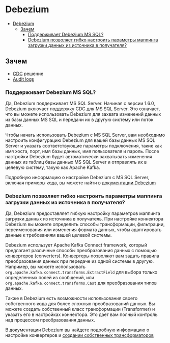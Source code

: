 # Debezium

- [Debezium](#debezium)
	- [Зачем](#зачем)
		- [Поддерживает Debezium MS SQL?](#поддерживает-debezium-ms-sql)
		- [Debezium позволяет гибко настроить параметры маппинга загрузки данных из источника в получателя?](#debezium-позволяет-гибко-настроить-параметры-маппинга-загрузки-данных-из-источника-в-получателя)

## Зачем

- [CDC](../cdc.md) решение
- [Audit logs](https://debezium.io/blog/2019/10/01/audit-logs-with-change-data-capture-and-stream-processing/)

### Поддерживает Debezium MS SQL?

Да, Debezium поддерживает MS SQL Server. Начиная с версии 1.6.0, Debezium включает поддержку CDC для MS SQL Server. Это означает, что вы можете использовать Debezium для захвата изменений данных из базы данных MS SQL и передачи их в другую систему или поток данных.

Чтобы начать использовать Debezium с MS SQL Server, вам необходимо настроить конфигурацию Debezium для вашей базы данных MS SQL Server и указать соответствующие параметры подключения, такие как имя хоста, порт, имя базы данных, имя пользователя и пароль. После настройки Debezium будет автоматически захватывать изменения данных из таблиц базы данных MS SQL Server и отправлять их в целевую систему, такую как Apache Kafka.

Подробную информацию о настройке Debezium с MS SQL Server, включая примеры кода, вы можете найти в [документации Debezium](https://debezium.io/documentation/reference/1.6/connectors/sqlserver.html)

### Debezium позволяет гибко настроить параметры маппинга загрузки данных из источника в получателя?

Да, Debezium предоставляет гибкую настройку параметров маппинга загрузки данных из источника в получатель. При настройке коннектора Debezium вы можете определить способы трансформации, фильтрации, переименования или изменения формата данных, чтобы адаптировать данные к требованиям вашей целевой системы.

Debezium использует Apache Kafka Connect framework, который предлагает различные способы преобразования данных с помощью конвертеров (converters). Конвертеры позволяют вам задать правила преобразования данных при передаче из одной системы в другую. Например, вы можете использовать `org.apache.kafka.connect.transforms.ExtractField` для выбора только определенных полей из сообщений, или `org.apache.kafka.connect.transforms.Cast` для преобразования типов данных.

Также в Debezium есть возможности использования своего собственного кода для более сложных преобразований данных. Вы можете создать собственный класс трансформации (Transformer) и указать его в настройках коннектора. Это дает вам полный контроль над процессом преобразования данных.

В документации Debezium вы найдете подробную информацию о настройке конвертеров и [создании собственных трансформаторов](https://debezium.io/documentation/reference/1.6/configuration/transforms.html)
